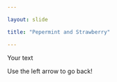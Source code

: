 ```yaml
---

layout: slide

title: "Pepermint and Strawberry"

---
```


Your text

Use the left arrow to go back!
